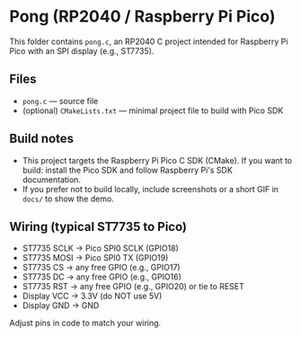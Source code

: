 # Pong (RP2040 / Raspberry Pi Pico)

This folder contains `pong.c`, an RP2040 C project intended for Raspberry Pi Pico with an SPI display (e.g., ST7735).

## Files
- `pong.c` — source file
- (optional) `CMakeLists.txt` — minimal project file to build with Pico SDK

## Build notes
- This project targets the Raspberry Pi Pico C SDK (CMake). If you want to build: install the Pico SDK and follow Raspberry Pi's SDK documentation.
- If you prefer not to build locally, include screenshots or a short GIF in `docs/` to show the demo.

## Wiring (typical ST7735 to Pico)
- ST7735 SCLK -> Pico SPI0 SCLK (GPIO18)
- ST7735 MOSI -> Pico SPI0 TX (GPIO19)
- ST7735 CS   -> any free GPIO (e.g., GPIO17)
- ST7735 DC   -> any free GPIO (e.g., GPIO16)
- ST7735 RST  -> any free GPIO (e.g., GPIO20) or tie to RESET
- Display VCC -> 3.3V (do NOT use 5V)
- Display GND -> GND

Adjust pins in code to match your wiring.
